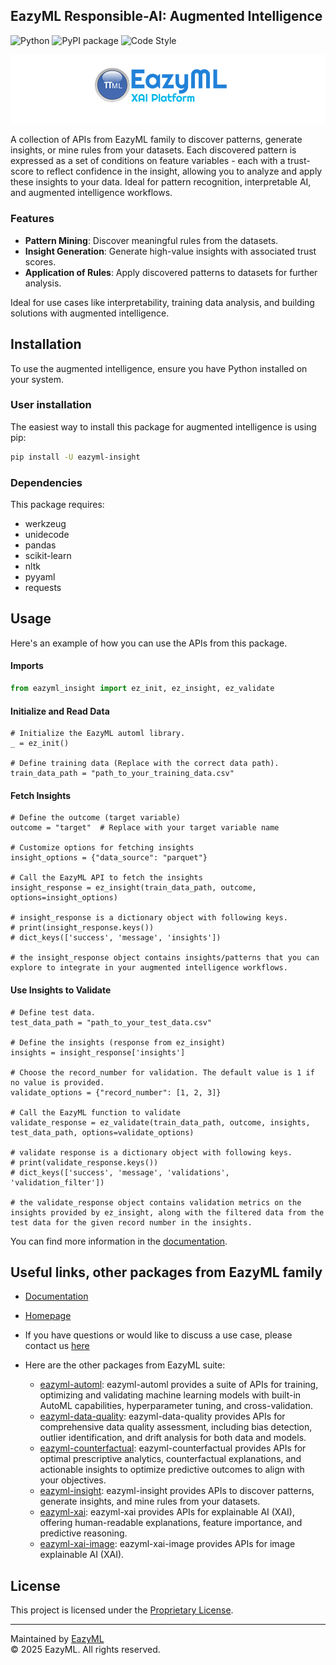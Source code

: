 ## EazyML Responsible-AI: Augmented Intelligence
![Python](https://img.shields.io/badge/python-3.8%20%7C%203.9%20%7C%203.10%20%7C%203.11%20%7C%203.12-blue)  ![PyPI package](https://img.shields.io/badge/pypi%20package-0.0.58-brightgreen) ![Code Style](https://img.shields.io/badge/code%20style-black-black)

![EazyML](https://github.com/EazyML/eazyml-docs/raw/refs/heads/master/EazyML_logo.png)

A collection of APIs from EazyML family to discover patterns, generate insights, or mine rules from your datasets. Each discovered pattern is expressed as a set of conditions on feature variables - each with a trust-score to reflect confidence in the insight, allowing you to analyze and apply these insights to your data. Ideal for pattern recognition, interpretable AI, and augmented intelligence workflows.

### Features
- **Pattern Mining**: Discover meaningful rules from the  datasets.
- **Insight Generation**: Generate high-value insights with associated trust scores.
- **Application of Rules**: Apply discovered patterns to datasets for further analysis.

Ideal for use cases like interpretability, training data analysis, and building solutions with augmented intelligence.

## Installation
To use the augmented intelligence, ensure you have Python installed on your system.
### User installation
The easiest way to install this package for augmented intelligence is using pip:
```bash
pip install -U eazyml-insight
```
### Dependencies
This package requires:
- werkzeug
- unidecode
- pandas
- scikit-learn
- nltk
- pyyaml
- requests

## Usage
Here's an example of how you can use the APIs from this package.

#### Imports
```python
from eazyml_insight import ez_init, ez_insight, ez_validate
```

#### Initialize and Read Data
```
# Initialize the EazyML automl library.
_ = ez_init()

# Define training data (Replace with the correct data path).
train_data_path = "path_to_your_training_data.csv"
```

#### Fetch Insights
```
# Define the outcome (target variable)
outcome = "target"  # Replace with your target variable name

# Customize options for fetching insights
insight_options = {"data_source": "parquet"}

# Call the EazyML API to fetch the insights
insight_response = ez_insight(train_data_path, outcome, options=insight_options)

# insight_response is a dictionary object with following keys.
# print(insight_response.keys())
# dict_keys(['success', 'message', 'insights'])

# the insight_response object contains insights/patterns that you can explore to integrate in your augmented intelligence workflows.

```

#### Use Insights to Validate
```
# Define test data.
test_data_path = "path_to_your_test_data.csv"

# Define the insights (response from ez_insight)
insights = insight_response['insights']

# Choose the record_number for validation. The default value is 1 if no value is provided.
validate_options = {"record_number": [1, 2, 3]}

# Call the EazyML function to validate
validate_response = ez_validate(train_data_path, outcome, insights, test_data_path, options=validate_options)

# validate response is a dictionary object with following keys.
# print(validate_response.keys())
# dict_keys(['success', 'message', 'validations', 'validation_filter'])

# the validate_response object contains validation metrics on the insights provided by ez_insight, along with the filtered data from the test data for the given record number in the insights.

```
You can find more information in the [documentation](https://eazyml.readthedocs.io/en/latest/packages/eazyml_insight.html).


## Useful links, other packages from EazyML family
- [Documentation](https://docs.eazyml.com)
- [Homepage](https://eazyml.com)
- If you have questions or would like to discuss a use case, please contact us [here](https://eazyml.com/trust-in-ai)
- Here are the other packages from EazyML suite:

    - [eazyml-automl](https://pypi.org/project/eazyml-automl/): eazyml-automl provides a suite of APIs for training, optimizing and validating machine learning models with built-in AutoML capabilities, hyperparameter tuning, and cross-validation.
    - [eazyml-data-quality](https://pypi.org/project/eazyml-data-quality/): eazyml-data-quality provides APIs for comprehensive data quality assessment, including bias detection, outlier identification, and drift analysis for both data and models.
    - [eazyml-counterfactual](https://pypi.org/project/eazyml-counterfactual/): eazyml-counterfactual provides APIs for optimal prescriptive analytics, counterfactual explanations, and actionable insights to optimize predictive outcomes to align with your objectives.
    - [eazyml-insight](https://pypi.org/project/eazyml-insight/): eazyml-insight provides APIs to discover patterns, generate insights, and mine rules from your datasets.
    - [eazyml-xai](https://pypi.org/project/eazyml-xai/): eazyml-xai provides APIs for explainable AI (XAI), offering human-readable explanations, feature importance, and predictive reasoning.
    - [eazyml-xai-image](https://pypi.org/project/eazyml-xai-image/): eazyml-xai-image provides APIs for image explainable AI (XAI).

## License
This project is licensed under the [Proprietary License](https://github.com/EazyML/eazyml-docs/blob/master/LICENSE).

---

Maintained by [EazyML](https://eazyml.com)  
© 2025 EazyML. All rights reserved.
